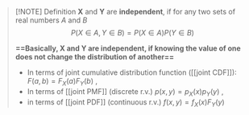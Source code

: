 
> [!NOTE] Definition
> **X** and **Y** are **independent**, if for any two sets of real numbers *A* and *B*
> $$P(X\in A, Y \in B)=P(X \in A)P(Y \in B)$$
> 
> **==Basically, X and Y are independent, if knowing the value of one does not change the distribution of another==**
> - In terms of joint cumulative distribution function ([[joint CDF]]):
>   $F(a,b)=F_{X}(a)F_{Y}(b)$
>      ,
>  - In terms of [[joint PMF]] (discrete r.v.)
>    $p(x,y)=p_{X}(x)p_{Y}(y)$
>       ,
>   - in terms of [[joint PDF]] (continuous r.v.)
>     $f(x,y)=f_{X}(x)F_{Y}(y)$
>    


